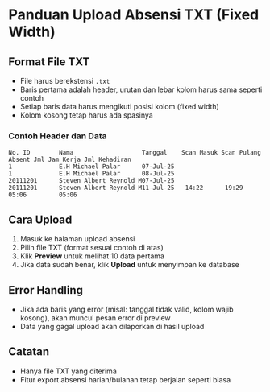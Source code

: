 # Panduan Upload Absensi TXT (Fixed Width)

## Format File TXT
- File harus berekstensi `.txt`
- Baris pertama adalah header, urutan dan lebar kolom harus sama seperti contoh
- Setiap baris data harus mengikuti posisi kolom (fixed width)
- Kolom kosong tetap harus ada spasinya

### Contoh Header dan Data
```
No. ID        Nama                   Tanggal    Scan Masuk Scan Pulang Absent Jml Jam Kerja Jml Kehadiran
1             E.H Michael Palar      07-Jul-25                                      
1             E.H Michael Palar      08-Jul-25                                      
20111201      Steven Albert Reynold M07-Jul-25                                      
20111201      Steven Albert Reynold M11-Jul-25   14:22      19:29             05:06         05:06
```

## Cara Upload
1. Masuk ke halaman upload absensi
2. Pilih file TXT (format sesuai contoh di atas)
3. Klik **Preview** untuk melihat 10 data pertama
4. Jika data sudah benar, klik **Upload** untuk menyimpan ke database

## Error Handling
- Jika ada baris yang error (misal: tanggal tidak valid, kolom wajib kosong), akan muncul pesan error di preview
- Data yang gagal upload akan dilaporkan di hasil upload

## Catatan
- Hanya file TXT yang diterima
- Fitur export absensi harian/bulanan tetap berjalan seperti biasa 